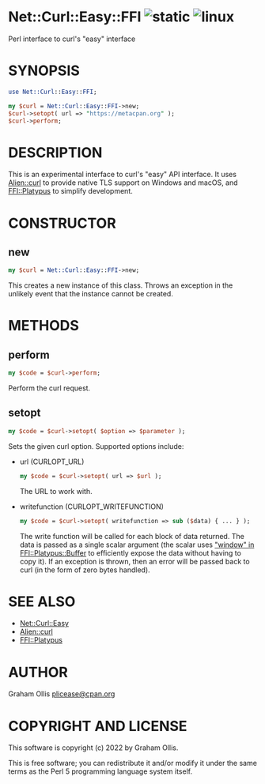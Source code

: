 # Net::Curl::Easy::FFI ![static](https://github.com/uperl/Net-Curl-Easy-FFI/workflows/static/badge.svg) ![linux](https://github.com/uperl/Net-Curl-Easy-FFI/workflows/linux/badge.svg)

Perl interface to curl's "easy" interface

# SYNOPSIS

```perl
use Net::Curl::Easy::FFI;

my $curl = Net::Curl::Easy::FFI->new;
$curl->setopt( url => "https://metacpan.org" );
$curl->perform;
```

# DESCRIPTION

This is an experimental interface to curl's "easy" API interface.
It uses [Alien::curl](https://metacpan.org/pod/Alien::curl) to provide native TLS support on Windows and macOS,
and [FFI::Platypus](https://metacpan.org/pod/FFI::Platypus) to simplify development.

# CONSTRUCTOR

## new

```perl
my $curl = Net::Curl::Easy::FFI->new;
```

This creates a new instance of this class.  Throws an exception
in the unlikely event that the instance cannot be created.

# METHODS

## perform

```perl
my $code = $curl->perform;
```

Perform the curl request.

## setopt

```perl
my $code = $curl->setopt( $option => $parameter );
```

Sets the given curl option.  Supported options include:

- url (CURLOPT\_URL)

    ```perl
    my $code = $curl->setopt( url => $url );
    ```

    The URL to work with.

- writefunction (CURLOPT\_WRITEFUNCTION)

    ```perl
    my $code = $curl->setopt( writefunction => sub ($data) { ... } );
    ```

    The write function will be called for each block of data returned.
    The data is passed as a single scalar argument (the scalar uses
    ["window" in FFI::Platypus::Buffer](https://metacpan.org/pod/FFI::Platypus::Buffer#window) to efficiently expose the data
    without having to copy it).  If an exception is thrown, then an
    error will be passed back to curl (in the form of zero bytes
    handled).

# SEE ALSO

- [Net::Curl::Easy](https://metacpan.org/pod/Net::Curl::Easy)
- [Alien::curl](https://metacpan.org/pod/Alien::curl)
- [FFI::Platypus](https://metacpan.org/pod/FFI::Platypus)

# AUTHOR

Graham Ollis <plicease@cpan.org>

# COPYRIGHT AND LICENSE

This software is copyright (c) 2022 by Graham Ollis.

This is free software; you can redistribute it and/or modify it under
the same terms as the Perl 5 programming language system itself.
